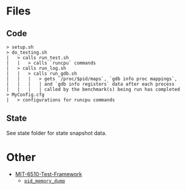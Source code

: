 # Files

## Code
```
> setup.sh
> do_testing.sh
|   > calls run_test.sh
|   |   > calls `runcpu` commands
|   > calls run_log.sh
|   |   > calls run_gdb.sh
|   |   |   > gets `/proc/$pid/maps`, `gdb info proc mappings`,
|   |   |   | and `gdb info registers` data after each process
|   |   |   | called by the benchmark(s) being run has completed
> MyConfig.cfg
|   > configurations for runcpu commands
```

## State
See state folder for state snapshot data.

# Other
- [MIT-6510-Test-Framework](https://github.com/gabrielj1994/MIT-65810-CEE-Test-Framework/)
    - [`pid_memory_dump`](https://github.com/gabrielj1994/MIT-65810-CEE-Test-Framework/blob/main/pid_memory_dump.sh)
